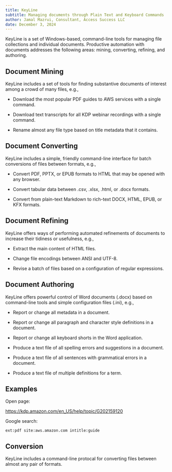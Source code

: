 ```yaml
---
title: KeyLine
subtitle: Managing documents through Plain Text and Keyboard Commands
author: Jamal Mazrui, Consultant, Access Success LLC
date: December 3, 2024
---
```


KeyLine is a set of Windows-based, command-line tools for managing file collections and individual documents.  Productive automation with documents addresses the following areas:  mining, converting, refining, and authoring.

## Document Mining

KeyLine includes a set of tools for finding substantive documents of interest among a crowd of many files, e.g.,

- Download the most popular PDF guides to AWS services with a single command.

- Download text transcripts for all KDP webinar recordings with a single command.

- Rename almost any file type based on title metadata that it contains.

## Document Converting

KeyLine includes a simple, friendly command-line interface for batch conversions of files between formats, e.g.,

- Convert PDF, PPTX, or EPUB formats to HTML that may be opened with any browser.

- Convert tabular data between .csv, .xlsx, .html, or .docx formats.

- Convert from plain-text Markdown to rich-text DOCX, HTML, EPUB, or KFX formats.

## Document Refining

KeyLine offers ways of performing automated refinements of documents to increase their tidiness or usefulness, e.g.,

- Extract the main content of HTML files.

- Change file encodings between ANSI and UTF-8.

- Revise a batch of files based on a configuration of regular expressions.

## Document Authoring

KeyLine offers powerful control of Word documents (.docx) based on command-line tools and simple configuration files (.ini), e.g.,

- Report or change all metadata in a document.

- Report or change all paragraph and character style definitions in a document.

- Report or change all keyboard shorts in the Word application.

- Produce a text file of all spelling errors and suggestions in a document.

- Produce a text file of all sentences with grammatical errors in a document.

- Produce a text file of multiple definitions for a term.

## Examples

Open page:

<https://kdp.amazon.com/en_US/help/topic/G202159120>

Google search:

`ext:pdf site:aws.amazon.com intitle:guide`



## Conversion

KeyLine includes a command-line protocal for converting files between almost any pair of formats.   
